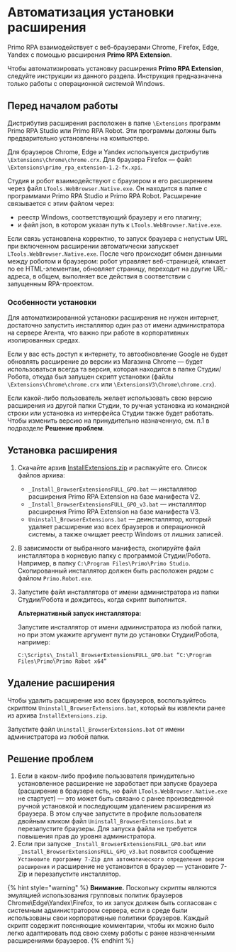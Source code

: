 # Автоматизация установки расширения 

Primo RPA взаимодействует с веб-браузерами Chrome, Firefox, Edge, Yandex с помощью расширения **Primo RPA Extension**. 

Чтобы автоматизировать установку расширения **Primo RPA Extension**, следуйте инструкции из данного раздела. Инструкция предназначена только работы с операционной системой Windows.

## Перед началом работы

Дистрибутив расширения расположен в папке `\Extensions` программ Primo RPA Studio или Primo RPA Robot. Эти программы должны быть предварительно установлены на компьютере. 

Для браузеров Chrome, Edge и Yandex используется дистрибутив `\Extensions\Chrome\chrome.crx`. Для браузера Firefox — файл `\Extensions\primo_rpa_extension-1.2-fx.xpi`.

Студия и робот взаимодействуют с браузером и его расширением через файл `LTools.WebBrowser.Native.exe`. Он находится в папке с программами Primo RPA Studio и Primo RPA Robot. Расширение связывается с этим файлом через:
* реестр Windows, соответствующий браузеру и его плагину;
* и файл json, в котором указан путь к `LTools.WebBrowser.Native.exe`. 

Если связь установлена корректно, то запуск браузера с непустым URL при включенном расширении автоматически запускает `LTools.WebBrowser.Native.exe`. После чего происходит обмен данными между роботом и браузером: робот управляет веб-страницей, кликает по ее HTML-элементам, обновляет страницу, переходит на другие URL-адреса, в общем, выполняет все действия в соответствии с запущенным RPA-проектом.

### Особенности установки

Для автоматизированной установки расширения не нужен интернет, достаточно запустить инсталлятор один раз от имени администратора на сервере Агента, что важно при работе в корпоративных изолированных средах. 

Если у вас есть доступ к интернету, то автообновление Google не будет обновлять расширение до версии из Магазина Chrome — будет использоваться всегда та версия, которая находится в папке Студии/Робота, откуда был запущен скрипт установки (файлы `\Extensions\Chrome\chrome.crx` или `\ExtensionsV3\Chrome\chrome.crx`). 

Если какой-либо пользователь желает использовать свою версию расширения из другой папки Студии, то ручная установка из командной строки или установка из интерфейса Студии также будет работать. Чтобы изменить версию на принудительно назначенную, см. п.1 в подразделе **Решение проблем**.


## Установка расширения

1. Скачайте архив [InstallExtensions.zip](?) и распакуйте его. Список файлов архива:
   * `_Install_BrowserExtensionsFULL_GPO.bat` — инсталлятор расширения Primo RPA Extension на базе манифеста V2.
   * `_Install_BrowserExtensionsFULL_GPO_v3.bat` — инсталлятор расширения Primo RPA Extension на базе манифеста V3.
   * `Uninstall_BrowserExtensions.bat` — деинсталлятор, который удаляет расширение изо всех браузеров и операционной системы, а также очищает реестр Windows от лишних записей. 
1. В зависимости от выбранного манифеста, скопируйте файл инсталлятора в корневую папку с программой Студии/Робота. Например, в папку `C:\Program Files\Primo\Primo Studio`. Скопированный инсталлятор должен быть расположен рядом с файлом `Primo.Robot.exe`.
1. Запустите файл инсталлятора от имени администратора из папки Студии/Робота и дождитесь, когда скрипт выполнится.

   **Альтернативный запуск инсталлятора:**

   Запустите инсталлятор от имени администратора из любой папки, но при этом укажите аргумент пути до установки Студии/Робота, например:
   ```
   C:\Scripts\_Install_BrowserExtensionsFULL_GPO.bat “C:\Program Files\Primo\Primo Robot x64”
   ```

## Удаление расширения 
Чтобы удалить расширение изо всех браузеров, воспользуйтесь скриптом `Uninstall_BrowserExtensions.bat`, который вы извлекли ранее из архива `InstallExtensions.zip`.

Запустите файл `Uninstall_BrowserExtensions.bat` от имени администратора из любой папки.

## Решение проблем
1. Если в каком-либо профиле пользователя принудительно установленное расширение не заработает при запуске браузера (расширение в браузере есть, но файл `LTools.WebBrowser.Native.exe` не стартует) — это может быть связано с ранее произведенной ручной установкой и последующим удалением расширения из браузера. В этом случае запустите в профиле пользователя двойным кликом файл `Uninstall_BrowserExtensions.bat` и перезапустите браузеры. Для запуска файла не требуется повышения прав до уровня администратора. 
2. Если при запуске `_Install_BrowserExtensionsFULL_GPO.bat` или `_Install_BrowserExtensionsFULL_GPO_v3.bat` появится сообщение `Установите программу 7-Zip для автоматического определения версии расширения` и расширение не установится в браузер — установите 7-Zip и перезапустите инсталлятор.


{% hint style="warning" %}
**Внимание.** Поскольку скрипты являются эмуляцией использования групповых политик браузеров Chrome\Edge\Yandex\Firefox, то их запуск должен быть согласован с системным администратором сервера, если в среде были использованы свои корпоративные политики браузеров. Каждый скрипт содержит поясняющие комментарии, чтобы их можно было легко адаптировать под свою схему работы с ранее назначенными расширениями браузеров.
{% endhint %}



